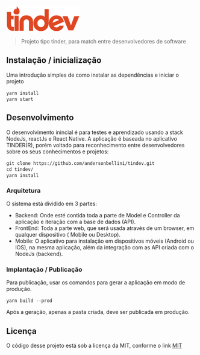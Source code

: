 ![Logo of the project](https://github.com/andersonbellini/tindev/blob/master/frontend/src/assets/logo.svg)

> Projeto tipo tinder, para match entre desenvolvedores de software

## Instalação / inicialização

Uma introdução simples de como instalar as dependências e iniciar o projeto

```shell
yarn install 
yarn start
```

## Desenvolvimento

O desenvolvimento inincial é para testes e aprendizado usando a stack NodeJs, reactJs e React Native. A aplicação é baseada no aplicativo TINDER(R), porém voltado para reconhecimento entre desenvolvedores sobre os seus conhecimentos e projetos:

```shell
git clone https://github.com/andersonbellini/tindev.git
cd tindev/
yarn install
```

### Arquitetura

O sistema está dividido em 3 partes:
* Backend: Onde esté contida toda a parte de Model e Controller da aplicação e iteração com 
  a base de dados (API).
* FrontEnd: Toda a parte web, que será usada através de um browser, em qualquer dispositivo ( Mobile ou Desktop).
* Mobile: O aplicativo para instalação em dispositivos móveis (Android ou IOS), na mesma aplicação, além da integração com as API criada com o NodeJs (backend).

### Implantação / Publicação

Para publicação, usar os comandos para gerar a aplicação em modo de produção.

```shell
yarn build --prod
```

Após a geração, apenas a pasta criada, deve ser publicada em produção.

## Licença

O código desse projeto está sob a licença da MIT, conforme o link
[MIT](https://github.com/andersonbellini/tindev/blob/master/LICENSE)
